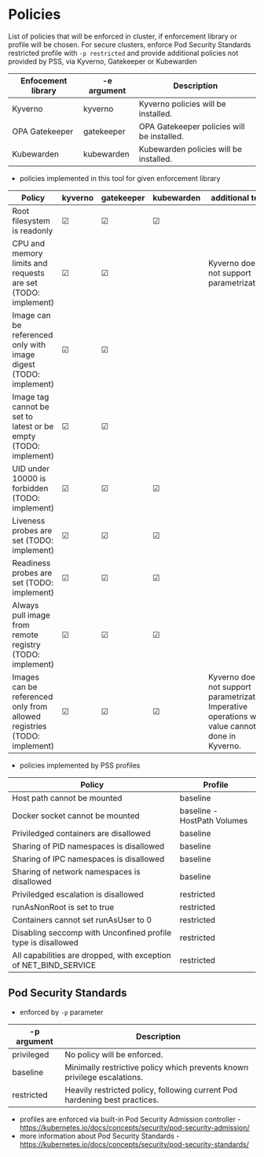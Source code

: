 # Policies
List of policies that will be enforced in cluster, if enforcement library or profile will be chosen.
For secure clusters, enforce Pod Security Standards restricted profile with `-p restricted` and provide additional policies not provided by PSS, via Kyverno, Gatekeeper or Kubewarden

| Enfocement library | -e argument | Description                                |
|--------------------|-------------|--------------------------------------------|
| Kyverno            | kyverno     | Kyverno policies will be installed.        |
| OPA Gatekeeper     | gatekeeper  | OPA Gatekeeper policies will be installed. |
| Kubewarden         | kubewarden  | Kubewarden policies will be installed.     |

- policies implemented in this tool for given enforcement library

| Policy               | kyverno  | gatekeeper | kubewarden |  additional text |
|----------------------|----------|------------|------------|------------------|
| Root filesystem is readonly | &#x2611; | &#x2611;   | &#x2611;   | |
| CPU and memory limits and requests are set (TODO: implement) | &#x2611;   | &#x2611;   | | Kyverno does not support parametrization |
| Image can be referenced only with image digest (TODO: implement) | &#x2611;   | &#x2611;   | | |
| Image tag cannot be set to latest or be empty (TODO: implement) | &#x2611;   | &#x2611;   |  | |
| UID under 10000 is forbidden (TODO: implement) | &#x2611;  | &#x2611;   | &#x2611;   |  | |
| Liveness probes are set (TODO: implement) | &#x2611;  | &#x2611;   | &#x2611;   |  | |
| Readiness probes are set (TODO: implement) | &#x2611;  | &#x2611;   | &#x2611;   |  | |
| Always pull image from remote registry (TODO: implement) | &#x2611;  | &#x2611;   | &#x2611;   |  | |
| Images can be referenced only from allowed registries (TODO: implement) | &#x2611; | &#x2611;   | &#x2611;   | Kyverno does not support parametrization. Imperative operations with value cannot be done in Kyverno.  |


- policies implemented by PSS profiles

| Policy               | Profile  |
|----------------------|----------|
| Host path cannot be mounted | baseline |
| Docker socket cannot be mounted | baseline - HostPath Volumes |
| Priviledged containers are disallowed | baseline |
| Sharing of PID namespaces is disallowed | baseline |
| Sharing of IPC namespaces is disallowed | baseline |
| Sharing of network namespaces is disallowed | baseline |
| Priviledged escalation is disallowed | restricted |
| runAsNonRoot is set to true | restricted |
| Containers cannot set runAsUser to 0 | restricted |
| Disabling seccomp with Unconfined profile type is disallowed | restricted |
| All capabilities are dropped, with exception of NET_BIND_SERVICE | restricted |



## Pod Security Standards 
- enforced by `-p` parameter

 | -p argument | Description                                                                |
 |-------------|----------------------------------------------------------------------------|
 | privileged  | No policy will be enforced.                                                |
 | baseline    | Minimally restrictive policy which prevents known privilege escalations.   |
 | restricted  | Heavily restricted policy, following current Pod hardening best practices. |

- profiles are enforced via built-in Pod Security Admission controller - https://kubernetes.io/docs/concepts/security/pod-security-admission/
- more information about Pod Security Standards - https://kubernetes.io/docs/concepts/security/pod-security-standards/